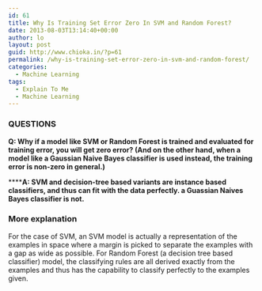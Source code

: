 ```yaml
---
id: 61
title: Why Is Training Set Error Zero In SVM and Random Forest?
date: 2013-08-03T13:14:40+00:00
author: lo
layout: post
guid: http://www.chioka.in/?p=61
permalink: /why-is-training-set-error-zero-in-svm-and-random-forest/
categories:
  - Machine Learning
tags:
  - Explain To Me
  - Machine Learning
---
```

### QUESTIONS

**Q: Why if a model like SVM or Random Forest is trained and evaluated for training error, you will get zero error? (And on the other hand, when a model like a Gaussian Naive Bayes classifier is used instead, the training error is non-zero in general.)**

******A: SVM and decision-tree based variants are instance based classifiers, and thus can fit with the data perfectly. a Guassian Naives Bayes classifier is not.**

### **More explanation**

For the case of SVM, an SVM model is actually a representation of the examples in space where a margin is picked to separate the examples with a gap as wide as possible. For Random Forest (a decision tree based classifier) model, the classifying rules are all derived exactly from the examples and thus has the capability to classify perfectly to the examples given.